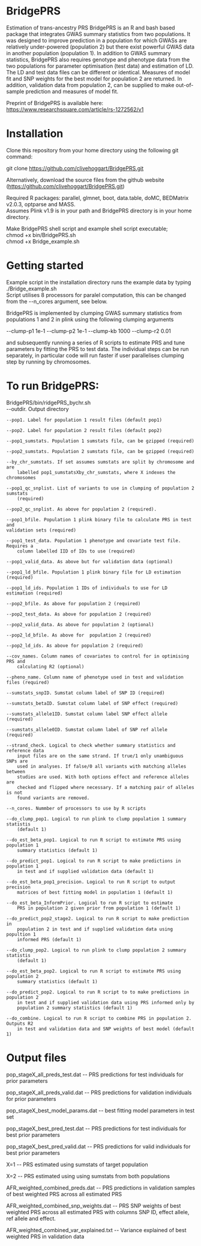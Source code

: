 # BridgePRS
Estimation of trans-ancestry PRS 
BridgePRS is an R and bash based package that integrates GWAS summary
statistics from two populations. It was designed to improve prediction
in a population for which GWASs are relatively under-powered
(population 2) but there exist powerful GWAS data in another
population (population 1). In addition to GWAS summary statistics,
BridgePRS also requires genotype and phenotype data from the two
populations for parameter optimisation (test data) and estimation of
LD. The LD and test data files can be different or identical. Measures
of model fit and SNP weights for the best model for population 2 are
returned. In addition, validation data from population 2, can be
supplied to make out-of-sample prediction and measures of model fit.

Preprint of BridgePRS is available here:
https://www.researchsquare.com/article/rs-1272562/v1 

# Installation
Clone this repository from your home directory using the following git command:

git clone https://github.com/clivehoggart/BridgePRS.git

Alternatively, download the source files from the github website
(https://github.com/clivehoggart/BridgePRS.git)

Required R packages: parallel, glmnet, boot, data.table, doMC, BEDMatrix v2.0.3, optparse and MASS. \
Assumes Plink v1.9 is in your path and BridgePRS directory is in your home directory.

Make BridgePRS shell script and example shell script executable; \
chmod +x bin/BridgePRS.sh \
chmod +x Bridge_example.sh

# Getting started
Example script in the installation directory runs the example data by typing \
./Bridge_example.sh \
Script utilises 8 processors for paralel computation, this can be changed
from the --n_cores argument, see below.

BridgePRS is implemented by clumping GWAS summary statistics from
populations 1 and 2 in plink using the following clumping arguments

--clump-p1 1e-1 --clump-p2 1e-1 --clump-kb 1000 --clump-r2 0.01

and subsequently running a series of R scripts to estimate PRS and
tune parameters by fitting the PRS to test data. The individual steps
can be run separately, in particular code will run faster if user
parallelises clumping step by running by chromosomes.

# To run BridgePRS:
BridgePRS/bin/ridgePRS_bychr.sh \
	--outdir. Output directory
	
	--pop1. Label for population 1 result files (default pop1)
	
	--pop2. Label for population 2 result files (default pop2)

	--pop1_sumstats. Population 1 sumstats file, can be gzipped (required)

	--pop2_sumstats. Population 2 sumstats file, can be gzipped (required)

	--by_chr_sumstats. If set assumes sumstats are split by chromosome and are
		labelled pop1_sumstatsXby_chr_sumstats, where X indexes the chromosomes

	--pop1_qc_snplist. List of variants to use in clumping of population 2 sumstats
		(required)

	--pop2_qc_snplist. As above for population 2 (required).

	--pop1_bfile. Population 1 plink binary file to calculate PRS in test and
	validation sets (required)

	--pop1_test_data. Population 1 phenotype and covariate test file. Requires a
		column labelled IID of IDs to use (required)

	--pop1_valid_data. As above but for validation data (optional)

	--pop1_ld_bfile. Population 1 plink binary file for LD estimation (required)

	--pop1_ld_ids. Population 1 IDs of individuals to use for LD estimation (required)

	--pop2_bfile. As above for population 2 (required)

	--pop2_test_data. As above for population 2 (required)

	--pop2_valid_data. As above for population 2 (optional)

	--pop2_ld_bfile. As above for  population 2 (required)

	--pop2_ld_ids. As above for population 2 (required)

	--cov_names. Column names of covariates to control for in optimising PRS and
		calculating R2 (optional)

	--pheno_name. Column name of phenotype used in test and validation files (required)

	--sumstats_snpID. Sumstat column label of SNP ID (required)

	--sumstats_betaID. Sumstat column label of SNP effect (required)

	--sumstats_allele1ID. Sumstat column label SNP effect allele (required)

	--sumstats_allele0ID. Sumstat column label of SNP ref allele (required)
	
	--strand_check. Logical to check whether summary statistics and reference data
		input files are on the same strand. If true/1 only unambiguous SNPs are
		used in analyses. If false/0 all variants with matching alleles between
		studies are used. With both options effect and reference alleles are
		checked and flipped where necessary. If a matching pair of alleles is not
		found variants are removed.

	--n_cores. Nummber of processors to use by R scripts

	--do_clump_pop1. Logical to run plink to clump population 1 summary statistis
		(default 1)
    
	--do_est_beta_pop1. Logical to run R script to estimate PRS using population 1
		summary statistics (default 1)

	--do_predict_pop1. Logical to run R script to make predictions in population 1
		in test and if supplied validation data (default 1)
    
	--do_est_beta_pop1_precision. Logical to run R script to output precision
		matrices of best fitting model in population 1 (default 1)

	--do_est_beta_InformPrior. Logical to run R script to estimate
		PRS in population 2 given prior from population 1 (default 1)

	--do_predict_pop2_stage2. Logical to run R script to make prediction in
		population 2 in test and if supplied validation data using popultion 1
		informed PRS (default 1)

	--do_clump_pop2. Logical to run plink to clump population 2 summary statistis
		(default 1)

	--do_est_beta_pop2. Logical to run R script to estimate PRS using population 2
		summary statistics (default 1)

	--do_predict_pop2. Logical to run R script to to make predictions in population 2
		in test and if supplied validation data using PRS informed only by
		population 2 summary statistics (default 1)

	--do_combine. Logical to run R script to combine PRS in population 2. Outputs R2
		in test and validation data and SNP weights of best model (default 1)

# Output files

pop_stageX_all_preds_test.dat -- PRS predictions for test individuals for prior parameters

pop_stageX_all_preds_valid.dat -- PRS predictions for validation individuals for prior parameters

pop_stageX_best_model_params.dat -- best fitting model parameters in test set

pop_stageX_best_pred_test.dat -- PRS predictions for test individuals for best prior parameters

pop_stageX_best_pred_valid.dat -- PRS predictions for valid individuals for best prior parameters

X=1 -- PRS estimated using sumstats of target population

X=2 -- PRS estimated using using sumstats from both populations

AFR_weighted_combined_preds.dat --  PRS predictions in validation samples of best weighted PRS across all estimated PRS

AFR_weighted_combined_snp_weights.dat --  PRS SNP weights of best weighted PRS across all estimated PRS with columns SNP ID, effect allele, ref allele and effect.

AFR_weighted_combined_var_explained.txt -- Variance explained of best weighted PRS in validation data
